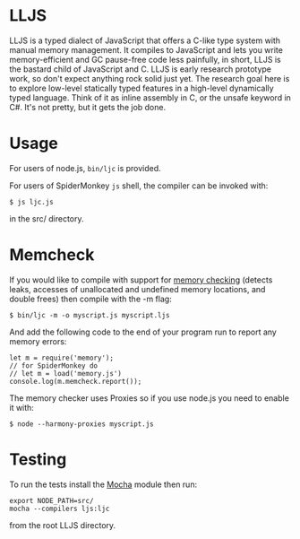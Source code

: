 LLJS
====

LLJS is a typed dialect of JavaScript that offers a
C-like type system with manual memory management. It compiles to JavaScript
and lets you write memory-efficient and GC pause-free code less painfully, in
short, LLJS is the bastard child of JavaScript and C. LLJS is early research
prototype work, so don't expect anything rock solid just yet.  The research
goal here is to explore low-level statically typed features in a high-level
dynamically typed language. Think of it as inline assembly in C, or the
unsafe keyword in C#. It's not pretty, but it gets the job done.

Usage
=====

For users of node.js, `bin/ljc` is provided.

For users of SpiderMonkey `js` shell, the compiler can be invoked with:

    $ js ljc.js

in the src/ directory.

Memcheck
========

If you would like to compile with support for [memory checking](http://disnetdev.com/blog/2012/07/18/memory-checking-in-low-level-javascript/) (detects
leaks, accesses of unallocated and undefined memory locations, and
double frees) then compile with the -m flag:

    $ bin/ljc -m -o myscript.js myscript.ljs

And add the following code to the end of your program run to report
any memory errors:

    let m = require('memory');
    // for SpiderMonkey do
    // let m = load('memory.js')
    console.log(m.memcheck.report());

The memory checker uses Proxies so if you use node.js you need to
enable it with:

    $ node --harmony-proxies myscript.js

Testing
=======

To run the tests install the [Mocha](http://mochajs.org/) module then run:

    export NODE_PATH=src/
    mocha --compilers ljs:ljc

from the root LLJS directory.
